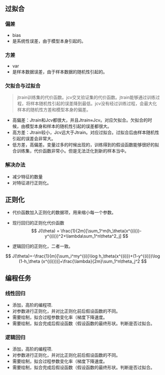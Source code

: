 ## 过拟合

### 偏差
* bias
* 是系统性误差，由于模型本身引起的。
### 方差
* var
* 是样本数据误差，由于样本数据的随机性引起的。

### 欠拟合与过拟合
> jtrain训练集的代价函数。jcv交叉验证集的代价函数。jtrain能够通过训练过程，将样本随机性引起的误差降到最低。jcv没有经过训练过程，会最大化样本的随机性方差和模型本身的偏差。
* 高偏差：Jtrain和Jcv都很大，并且Jtrain≈Jcv。对应欠拟合。欠拟合的时候，由模型本身和样本的随机性引起的误差都很大。
* 高方差：Jtrain较小，Jcv远大于Jtrain。对应过拟合。过拟合后由样本随机性引起的误差会非常大。
* 低方差，高偏差。变量过多的时候出现的，训练得到的假设函数能够很好的拟合训练集，代价函数非常小。但是无法泛化到新的样本当中。

### 解决办法

* 减少特征的数量
* 对特征进行正则化。

## 正则化

* 代价函数加入正则化的数据项，用来缩小每一个参数。
* 现行回归的正则化代价函数
$$
J(\theta) = \frac{1}{2m}[\sum_1^m(h_\theta(x^{(i)})-y^{(i)})^2+\lambda\sum_1^n\theta^2_j]
$$

* 逻辑回归的正则化，二者一致。

$$
J(\theta)=-\frac{1}{m}[\sum_i^my^{(i)}\log h_\theta(x^{(i)})+(1-y^{(i)})\log (1-h_\theta (x^{(i)}))]+\frac{\lambda}{2m}\sum_1^n\theta_j^2
$$
## 编程任务

### 线性回归
* 添加，高阶的编程项.
* 对参数进行正则化，并对比正则化前后假设函数的不同。
* 需要绘制，拟合过程参数变化率（梯度下降速度。
* 需要绘制，拟合完成后假设函数（假设函数的最终形状。判断是否过拟合。

### 逻辑回归

* 添加，高阶的编程项.
* 对参数进行正则化，并对比正则化前后假设函数的不同。
* 需要绘制，拟合过程参数变化率（梯度下降速度。
* 需要绘制，拟合完成后假设函数（假设函数的最终形状。判断是否过拟合。
